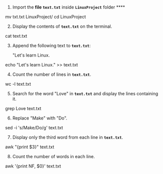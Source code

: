1. Import the **file `text.txt`** inside **`LinuxProject`** folder ****
   
mv txt.txt LinuxProject/
cd LinuxProject


2. Display the contents of **`text.txt`** on the terminal.
   
cat text.txt


3. Append the following text to **`text.txt`**:
   
    "Let's learn Linux.

    
 echo "Let's learn Linux." >> text.txt

4. Count the number of lines in **`text.txt`**.
   
wc -l text.txt


5. Search for the word "Love" in **`text.txt`** and display the lines containing it.
   
grep Love text.txt


6. Replace "Make" with "Do".
   
sed -i 's/Make/Do/g' text.txt


7. Display only the third word from each line in **`text.txt`**.
    
awk "{print $3}" text.txt


8. Count the number of words in each line.
    
awk '{print NF, $0}' text.txt

